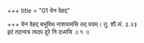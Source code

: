 +++
title = "01 येन वेहद्"

+++
येन वेहद् बभूविथ नाशयामसि तद् वयम्। तु. शौ.सं. ३.२३  
इदं तदन्यत्र त्वदप दूरे नि दध्मसि ॥ १ ॥